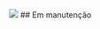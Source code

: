 <img src="https://github.com/user-attachments/assets/6fb3cf5d-b3f8-462a-8e23-b5e1d4511ca9">
## Em manutenção
